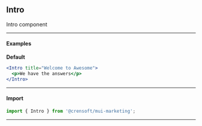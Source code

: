 ## Intro

Intro component

---

#### Examples

**Default**

```jsx { "props": { }}
<Intro title="Welcome to Awesome">
  <p>We have the answers</p>
</Intro>
```

---

#### Import

```jsx static
import { Intro } from '@crensoft/mui-marketing';
```

---
